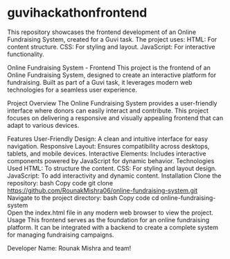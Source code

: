 # guvihackathonfrontend
This repository showcases the frontend development of an Online Fundraising System, created for a Guvi task. The project uses:  HTML: For content structure. CSS: For styling and layout. JavaScript: For interactive functionality.

Online Fundraising System - Frontend
This project is the frontend of an Online Fundraising System, designed to create an interactive platform for fundraising. Built as part of a Guvi task, it leverages modern web technologies for a seamless user experience.

Project Overview
The Online Fundraising System provides a user-friendly interface where donors can easily interact and contribute. This project focuses on delivering a responsive and visually appealing frontend that can adapt to various devices.

Features
User-Friendly Design: A clean and intuitive interface for easy navigation.
Responsive Layout: Ensures compatibility across desktops, tablets, and mobile devices.
Interactive Elements: Includes interactive components powered by JavaScript for dynamic behavior.
Technologies Used
HTML: To structure the content.
CSS: For styling and layout design.
JavaScript: To add interactivity and dynamic content.
Installation
Clone the repository:
bash
Copy code
git clone https://github.com/RounakMishra06/online-fundraising-system.git  
Navigate to the project directory:
bash
Copy code
cd online-fundraising-system  
Open the index.html file in any modern web browser to view the project.
Usage
This frontend serves as the foundation for an online fundraising platform. It can be integrated with a backend to create a complete system for managing fundraising campaigns.

Developer
Name: Rounak Mishra
and team!
